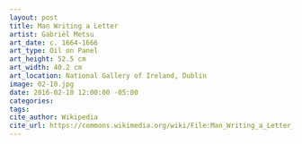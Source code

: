 ```yaml
---
layout: post
title: Man Writing a Letter
artist: Gabriël Metsu
art_date: c. 1664-1666
art_type: Oil on Panel
art_height: 52.5 cm
art_width: 40.2 cm
art_location: National Gallery of Ireland, Dublin
image: 02-10.jpg
date: 2016-02-10 12:00:00 -05:00
categories:
tags:
cite_author: Wikipedia
cite_url: https://commons.wikimedia.org/wiki/File:Man_Writing_a_Letter_by_Gabri%C3%ABl_Metsu.jpg
---
```

